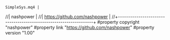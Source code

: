     SimpleSys.mq4 |
//|                                                        nashpower |
//|                                     https://github.com/nashpower |
//+------------------------------------------------------------------+
#property copyright "nashpower"
#property link      "https://github.com/nashpower"
#property version   "1.00"
